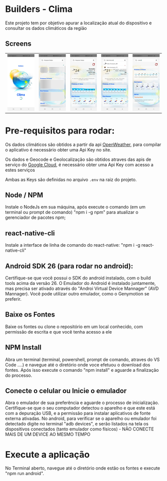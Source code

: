 # Builders - Clima
Este projeto tem por objetivo apurar a localização atual do dispositivo e consultar os dados climáticos da região

<h2>Screens</h2>
<table>
  <tr>
    <td><img src="https://github.com/nosphera/builders-weather/blob/main/screenshots/01.jpeg" /></td>
    <td><img src="https://github.com/nosphera/builders-weather/blob/main/screenshots/02.jpeg" /></td>
    <td><img src="https://github.com/nosphera/builders-weather/blob/main/screenshots/03.jpeg" /></td>
    <td><img src="https://github.com/nosphera/builders-weather/blob/main/screenshots/04.jpeg" /></td>
    <td><img src="https://github.com/nosphera/builders-weather/blob/main/screenshots/05.jpeg" /></td>
  </tr>
</table>

# Pre-requisitos para rodar:

Os dados climáticos são obtidos a partir da api [OpenWeather](https://openweathermap.org/api), para compilar o aplicativo é necessário obter uma Api Key no site.

Os dados e Geocode e Geolocalização são obtidos atraves das apis de serviço do [Google Cloud](https://cloud.google.com/docs), é necessário obter uma Api Key com acesso a estes serviços

Ambas as Keys são definidas no arquivo ``` .env ``` na raiz do projeto.

## Node / NPM
Instale o NodeJs em sua máquina, após execute o comando (em um terminal ou prompt de comando) "npm i -g npm" para atualizar o gerenciador de pacotes npm;

## react-native-cli
Instale a interface de linha de comando do react-native: "npm i -g react-native-cli"

## Android SDK 26 (para rodar no android):
Certifique-se que você possui o SDK do android instalado, com o build tools acima da versão 26. O Emulador do Android é instalado juntamente, mas precisa ser ativado através do "Androi Virtual Device Mannager" (AVD Mannager). Você pode utilizar outro emulador, como o Genymotion se preferir.

## Baixe os Fontes
Baixe os fontes ou clone o repositório em um local conhecido, com permissão de escrita e que você tenha acesso a ele

## NPM Install
Abra um terminal (terminal, powershell, prompt de comando, atraves do VS Code ....) e navegue até o diretório onde voce efetuou o download dos fontes. Após isso execute o comando "npm install" e aguarde a finalização do processo.

## Conecte o celular ou Inicie o emulador
Abra o emulador de sua preferência e aguarde o processo de inicialização. Certifique-se que o seu computador detectou o aparelho e que este está com a depuração USB, e a permissão para instalar aplicativos de fonte externa ativadas. No android, para verificar se o aparelho ou emulador foi detectado digite no terminal "adb devices", e serão listados na tela os dispositivos conectados (tanto emulador como físicos) - NÃO CONECTE MAIS DE UM DEVICE AO MESMO TEMPO

# Execute a aplicação
No Terminal aberto, navegue até o diretório onde estão os fontes e execute "npm run android".